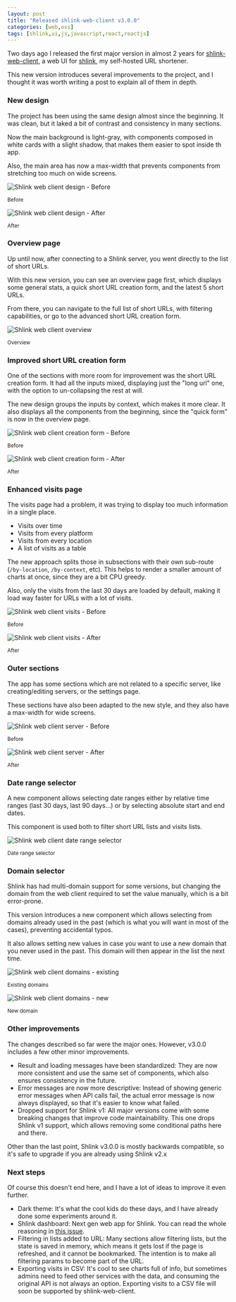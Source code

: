 ```yaml
---
layout: post
title: "Released shlink-web-client v3.0.0"
categories: [web,oss]
tags: [shlink,ui,js,javascript,react,reactjs]
---
```


Two days ago I released the first major version in almost 2 years for [shlink-web-client](https://github.com/shlinkio/shlink-web-client), a web UI for [shlink](https://shlink.io), my self-hosted URL shortener.

This new version introduces several improvements to the project, and I thought it was worth writing a post to explain all of them in depth.

### New design

The project has been using the same design almost since the beginning. It was clean, but it laked a bit of contrast and consistency in many sections.

Now the main background is light-gray, with components composed in white cards with a slight shadow, that makes them easier to spot inside th app.

Also, the main area has now a max-width that prevents components from stretching too much on wide screens.

<div class="row">
    <div class="col-md-6">
        <img alt="Shlink web client design - Before" src="/assets/img/shlink-web-client-3/design-before.png">
        <p class="text-center"><small>Before</small></p>
    </div>
    <div class="col-md-6">
        <img alt="Shlink web client design - After" src="/assets/img/shlink-web-client-3/design-after.png">
        <p class="text-center"><small>After</small></p>
    </div>
</div>

### Overview page

Up until now, after connecting to a Shlink server, you went directly to the list of short URLs.

With this new version, you can see an overview page first, which displays some general stats, a quick short URL creation form, and the latest 5 short URLs.

From there, you can navigate to the full list of short URLs, with filtering capabilities, or go to the advanced short URL creation form.

<div class="row">
    <div class="col-md-8 col-md-offset-2">
        <img alt="Shlink web client overview" src="/assets/img/shlink-web-client-3/overview.png">
        <p class="text-center"><small>Overview</small></p>
    </div>
</div>

### Improved short URL creation form

One of the sections with more room for improvement was the short URL creation form. It had all the inputs mixed, displaying just the "long url" one, with the option to un-collapsing the rest at will.

The new design groups the inputs by context, which makes it more clear. It also displays all the components from the beginning, since the "quick form" is now in the overview page.

<div class="row">
    <div class="col-md-6">
        <img alt="Shlink web client creation form - Before" src="/assets/img/shlink-web-client-3/creation-form-before.png">
        <p class="text-center"><small>Before</small></p>
    </div>
    <div class="col-md-6">
        <img alt="Shlink web client creation form - After" src="/assets/img/shlink-web-client-3/creation-form-after.png">
        <p class="text-center"><small>After</small></p>
    </div>
</div>

### Enhanced visits page

The visits page had a problem, it was trying to display too much information in a single place.

* Visits over time
* Visits from every platform
* Visits from every location
* A list of visits as a table

The new approach splits those in subsections with their own sub-route (`/by-location`, `/by-context`, etc). This helps to render a smaller amount of charts at once, since they are a bit CPU greedy.

Also, only the visits from the last 30 days are loaded by default, making it load way faster for URLs with a lot of visits.

<div class="row">
    <div class="col-md-6">
        <img alt="Shlink web client visits - Before" src="/assets/img/shlink-web-client-3/visits-before.png">
        <p class="text-center"><small>Before</small></p>
    </div>
    <div class="col-md-6">
        <img alt="Shlink web client visits - After" src="/assets/img/shlink-web-client-3/visits-after.png">
        <p class="text-center"><small>After</small></p>
    </div>
</div>

### Outer sections

The app has some sections which are not related to a specific server, like creating/editing servers, or the settings page.

These sections have also been adapted to the new style, and they also have a max-width for wide screens.

<div class="row">
    <div class="col-md-6">
        <img alt="Shlink web client server - Before" src="/assets/img/shlink-web-client-3/create-server-before.png">
        <p class="text-center"><small>Before</small></p>
    </div>
    <div class="col-md-6">
        <img alt="Shlink web client server - After" src="/assets/img/shlink-web-client-3/create-server-after.png">
        <p class="text-center"><small>After</small></p>
    </div>
</div>

### Date range selector

A new component allows selecting date ranges either by relative time ranges (last 30 days, last 90 days...) or by selecting absolute start and end dates.

This component is used both to filter short URL lists and visits lists.

<div class="row">
    <div class="col-lg-6 col-lg-offset-3 col-md-8 col-md-offset-2">
        <img alt="Shlink web client date range selector" src="/assets/img/shlink-web-client-3/date-range-selector.png">
        <p class="text-center"><small>Date range selector</small></p>
    </div>
</div>

### Domain selector

Shlink has had multi-domain support for some versions, but changing the domain from the web client required to set the value manually, which is a bit error-prone.

This version introduces a new component which allows selecting from domains already used in the past (which is what you will want in most of the cases), preventing accidental typos.

It also allows setting new values in case you want to use a new domain that you never used in the past. This domain will then appear in the list the next time.

<div class="row">
    <div class="col-md-6">
        <img alt="Shlink web client domains - existing" src="/assets/img/shlink-web-client-3/domains-existing.png">
        <p class="text-center"><small>Existing domains</small></p>
    </div>
    <div class="col-md-6">
        <img alt="Shlink web client domains - new" src="/assets/img/shlink-web-client-3/domains-new.png">
        <p class="text-center"><small>New domain</small></p>
    </div>
</div>

### Other improvements

The changes described so far were the major ones. However, v3.0.0 includes a few other minor improvements.

* Result and loading messages have been standardized: They are now more consistent and use the same set of components, which also ensures consistency in the future.
* Error messages are now more descriptive: Instead of showing generic error messages when API calls fail, the actual error message is now always displayed, so that it's easier to know what failed.
* Dropped support for Shlink v1: All major versions come with some breaking changes that improve code maintainability. This one drops Shlink v1 support, which allows removing some conditional paths here and there.

Other than the last point, Shlink v3.0.0 is mostly backwards compatible, so it's safe to upgrade if you are already using Shlink v2.x

### Next steps

Of course this doesn't end here, and I have a lot of ideas to improve it even further.

* Dark theme: It's what the cool kids do these days, and I have already done some experiments around it.
* Shlink dashboard: Next gen web app for Shlink. You can read the whole reasoning in [this issue](https://github.com/shlinkio/shlink-web-client/issues/338).
* Filtering in lists added to URL: Many sections allow filtering lists, but the state is saved in memory, which means it gets lost if the page is refreshed, and it cannot be bookmarked. The intention is to make all filtering params to become part of the URL.
* Exporting visits in CSV: It's cool to see charts full of info, but sometimes admins need to feed other services with the data, and consuming the original API is not always an option. Exporting visits to a CSV file will soon be supported by shlink-web-client.
